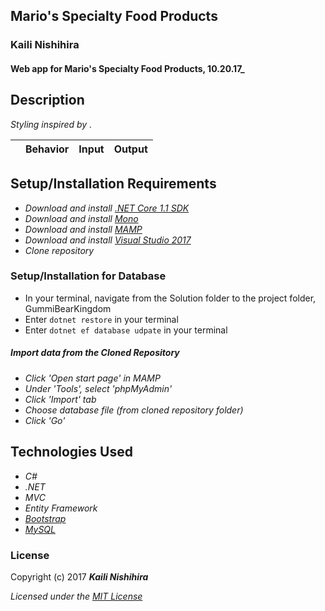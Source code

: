 ## Mario's Specialty Food Products

### Kaili Nishihira

#### Web app for Mario's Specialty Food Products, 10.20.17_


## Description


_Styling inspired by []()._

|| Behavior  | Input  | Output  |
|---|---|---|---|


## Setup/Installation Requirements

* _Download and install [.NET Core 1.1 SDK](https://www.microsoft.com/net/download/core)_
* _Download and install [Mono](http://www.mono-project.com/download/)_
* _Download and install [MAMP](https://www.mamp.info/en/)_
* _Download and install [Visual Studio 2017](https://www.visualstudio.com/)_
* _Clone repository_

### Setup/Installation for Database
* In your terminal, navigate from the Solution folder to the project folder, GummiBearKingdom
* Enter `dotnet restore` in your terminal
* Enter `dotnet ef database udpate` in your terminal

##### Import data from the Cloned Repository
* _Click 'Open start page' in MAMP_
* _Under 'Tools', select 'phpMyAdmin'_
* _Click 'Import' tab_
* _Choose database file (from cloned repository folder)_
* _Click 'Go'_

## Technologies Used
* _C#_
* _.NET_
* _MVC_
* _Entity Framework_
* _[Bootstrap](http://getbootstrap.com/getting-started/)_
* _[MySQL](https://www.mysql.com/)_

### License

Copyright (c) 2017 **_Kaili Nishihira_**

*Licensed under the [MIT License](https://opensource.org/licenses/MIT)*

